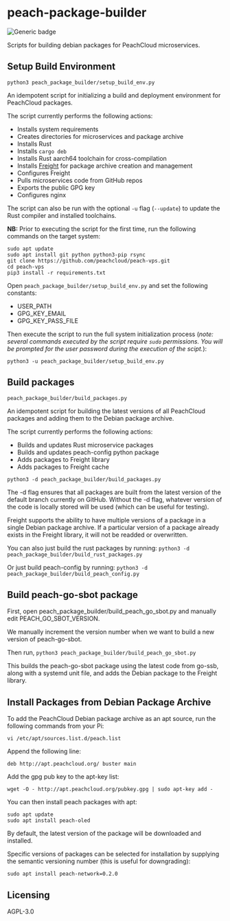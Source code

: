# peach-package-builder

![Generic badge](https://img.shields.io/badge/version-0.3.3-<COLOR>.svg)

Scripts for building debian packages for PeachCloud microservices.

## Setup Build Environment

`python3 peach_package_builder/setup_build_env.py`

An idempotent script for initializing a build and deployment environment for PeachCloud packages.

The script currently performs the following actions:

 - Installs system requirements
 - Creates directories for microservices and package archive
 - Installs Rust
 - Installs `cargo deb`
 - Installs Rust aarch64 toolchain for cross-compilation
 - Installs [Freight](https://github.com/freight-team/freight) for package archive creation and management
 - Configures Freight
 - Pulls microservices code from GitHub repos
 - Exports the public GPG key
 - Configures nginx

The script can also be run with the optional `-u` flag (`--update`) to update the Rust compiler and installed toolchains.

**NB:** Prior to executing the script for the first time, run the following commands on the target system:

```
sudo apt update
sudo apt install git python python3-pip rsync
git clone https://github.com/peachcloud/peach-vps.git
cd peach-vps
pip3 install -r requirements.txt
```

Open `peach_package_builder/setup_build_env.py` and set the following constants:

 - USER_PATH
 - GPG_KEY_EMAIL
 - GPG_KEY_PASS_FILE

Then execute the script to run the full system initialization process (_note: several commands executed by the script require `sudo` permissions. You will be prompted for the user password during the execution of the scipt._):

```
python3 -u peach_package_builder/setup_build_env.py
```

## Build packages

`peach_package_builder/build_packages.py`

An idempotent script for building the latest versions of all PeachCloud packages and adding them to the Debian package archive.

The script currently performs the following actions:

 - Builds and updates Rust microservice packages
 - Builds and updates peach-config python package 
 - Adds packages to Freight library
 - Adds packages to Freight cache

```
python3 -d peach_package_builder/build_packages.py
```

The -d flag ensures that all packages are built from the latest version of the default branch currently on GitHub. 
Without the -d flag, whatever version of the code is locally stored will be used (which can be useful for testing). 

Freight supports the ability to have multiple versions of a package in a single Debian package archive. If a particular version of a package already exists in the Freight library, it will not be readded or overwritten.

You can also just build the rust packages by running:
```python3 -d peach_package_builder/build_rust_packages.py```

Or just build peach-config by running:
```python3 -d peach_package_builder/build_peach_config.py```


## Build peach-go-sbot package

First, open peach_package_builder/build_peach_go_sbot.py and manually edit PEACH_GO_SBOT_VERSION. 

We manually increment the version number when we want to build a new version of peach-go-sbot. 

Then run,
`python3 peach_package_builder/build_peach_go_sbot.py`

This builds the peach-go-sbot package using the latest code from go-ssb, along with a systemd unit file,
and adds the Debian package to the Freight library.


## Install Packages from Debian Package Archive

To add the PeachCloud Debian package archive as an apt source, run the following commands from your Pi:

```
vi /etc/apt/sources.list.d/peach.list
```

Append the following line:

```
deb http://apt.peachcloud.org/ buster main
```

Add the gpg pub key to the apt-key list:

```
wget -O - http://apt.peachcloud.org/pubkey.gpg | sudo apt-key add -
```

You can then install peach packages with apt:

```
sudo apt update
sudo apt install peach-oled
```

By default, the latest version of the package will be downloaded and installed.

Specific versions of packages can be selected for installation by supplying the semantic versioning number (this is useful for downgrading):

```
sudo apt install peach-network=0.2.0
```

## Licensing

AGPL-3.0
